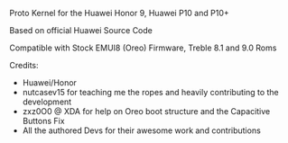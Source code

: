 Proto Kernel for the Huawei Honor 9, Huawei P10 and P10+

Based on official Huawei Source Code

Compatible with Stock EMUI8 (Oreo) Firmware, Treble 8.1 and 9.0 Roms

Credits:

- Huawei/Honor
- nutcasev15 for teaching me the ropes and heavily contributing to the development 
- zxz0O0 @ XDA for help on Oreo boot structure and the Capacitive Buttons Fix
- All the authored Devs for their awesome work and contributions
